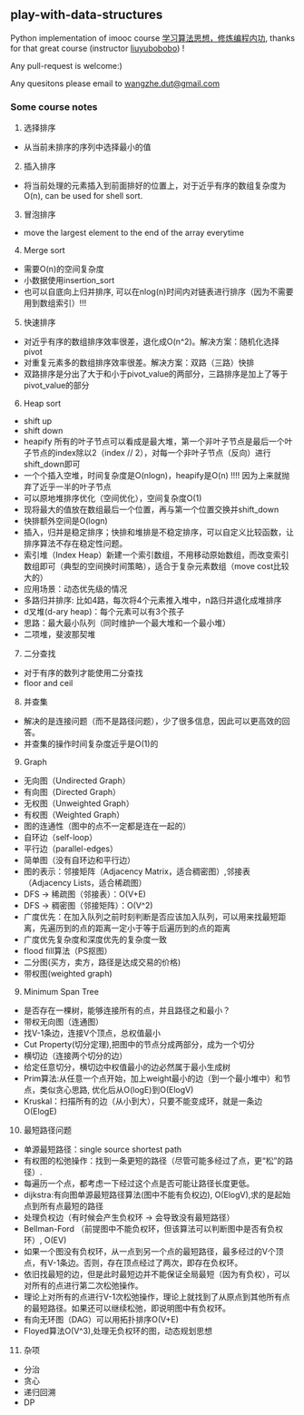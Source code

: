 ## play-with-data-structures

Python implementation of imooc course [学习算法思想，修炼编程内功](http://coding.imooc.com/class/71.html), thanks for that great course (instructor [liuyubobobo](https://github.com/liuyubobobo)) !

Any pull-request is welcome:)

Any quesitons please email to wangzhe.dut@gmail.com


### Some course notes

1. 选择排序
- 从当前未排序的序列中选择最小的值


2. 插入排序
- 将当前处理的元素插入到前面排好的位置上，对于近乎有序的数组复杂度为O(n), can be used for shell sort.


3. 冒泡排序
- move the largest element to the end of the array everytime


4. Merge sort
- 需要O(n)的空间复杂度
- 小数据使用insertion_sort
- 也可以自底向上归并排序, 可以在nlog(n)时间内对链表进行排序（因为不需要用到数组索引）!!!


5. 快速排序
- 对近乎有序的数组排序效率很差，退化成O(n^2)。解决方案：随机化选择pivot
- 对重复元素多的数组排序效率很差。解决方案：双路（三路）快排
- 双路排序是分出了大于和小于pivot_value的两部分，三路排序是加上了等于pivot_value的部分


6. Heap sort
- shift up
- shift down
- heapify 所有的叶子节点可以看成是最大堆，第一个非叶子节点是最后一个叶子节点的index除以2（index // 2），对每一个非叶子节点（反向）进行shift_down即可
- 一个个插入空堆，时间复杂度是O(nlogn)，heapify是O(n) !!!! 因为上来就抛弃了近乎一半的叶子节点
- 可以原地堆排序优化（空间优化），空间复杂度O(1)
- 现将最大的值放在数组最后一个位置，再与第一个位置交换并shift_down
- 快排额外空间是O(logn)
- 插入，归并是稳定排序；快排和堆排是不稳定排序，可以自定义比较函数，让排序算法不存在稳定性问题。
- 索引堆（Index Heap）新建一个索引数组，不用移动原始数组，而改变索引数组即可（典型的空间换时间策略），适合于复杂元素数组（move cost比较大的）
- 应用场景：动态优先级的情况
- 多路归并排序: 比如4路，每次将4个元素推入堆中，n路归并退化成堆排序
- d叉堆(d-ary heap)：每个元素可以有3个孩子
- 思路：最大最小队列（同时维护一个最大堆和一个最小堆）
- 二项堆，斐波那契堆


7. 二分查找
- 对于有序的数列才能使用二分查找
- floor and ceil


8. 并查集
- 解决的是连接问题（而不是路径问题），少了很多信息，因此可以更高效的回答。
- 并查集的操作时间复杂度近乎是O(1)的


9. Graph
- 无向图（Undirected Graph）
- 有向图（Directed Graph）
- 无权图（Unweighted Graph）
- 有权图（Weighted Graph）
- 图的连通性（图中的点不一定都是连在一起的）
- 自环边（self-loop）
- 平行边（parallel-edges）
- 简单图（没有自环边和平行边）
- 图的表示：邻接矩阵（Adjacency Matrix，适合稠密图）,邻接表（Adjacency Lists，适合稀疏图）
- DFS -> 稀疏图（邻接表）：O(V+E)
- DFS -> 稠密图（邻接矩阵）：O(V^2)
- 广度优先：在加入队列之前时刻判断是否应该加入队列，可以用来找最短距离，先遍历到的点的距离一定小于等于后遍历到的点的距离
- 广度优先复杂度和深度优先的复杂度一致
- flood fill算法（PS抠图）
- 二分图(买方，卖方，路径是达成交易的价格)
- 带权图(weighted graph)


9. Minimum Span Tree
- 是否存在一棵树，能够连接所有的点，并且路径之和最小？
- 带权无向图（连通图）
- 找V-1条边，连接V个顶点，总权值最小
- Cut Property(切分定理),把图中的节点分成两部分，成为一个切分
- 横切边（连接两个切分的边）
- 给定任意切分，横切边中权值最小的边必然属于最小生成树
- Prim算法:从任意一个点开始，加上weight最小的边（到一个最小堆中）和节点，类似贪心思路, 优化后从O(logE)到O(ElogV)
- Kruskal：扫描所有的边（从小到大），只要不能变成环，就是一条边 O(ElogE)


10. 最短路径问题
- 单源最短路径：single source shortest path
- 有权图的松弛操作：找到一条更短的路径（尽管可能多经过了点，更“松”的路径）.
- 每遍历一个点，都考虑一下经过这个点是否可能让路径长度更低。
- dijkstra:有向图单源最短路径算法(图中不能有负权边), O(ElogV),求的是起始点到所有点最短的路径
- 处理负权边（有时候会产生负权环 -> 会导致没有最短路径）
- Bellman-Ford （前提图中不能负权环，但该算法可以判断图中是否有负权环）, O(EV)
- 如果一个图没有负权环，从一点到另一个点的最短路径，最多经过的V个顶点，有V-1条边。否则，存在顶点经过了两次，即存在负权环。
- 依旧找最短的边，但是此时最短边并不能保证全局最短（因为有负权），可以对所有的点进行第二次松弛操作。
- 理论上对所有的点进行V-1次松弛操作，理论上就找到了从原点到其他所有点的最短路径。如果还可以继续松弛，即说明图中有负权环。
- 有向无环图（DAG）可以用拓扑排序O(V+E)
- Floyed算法O(V^3),处理无负权环的图，动态规划思想

11. 杂项
- 分治
- 贪心
- 递归回溯
- DP